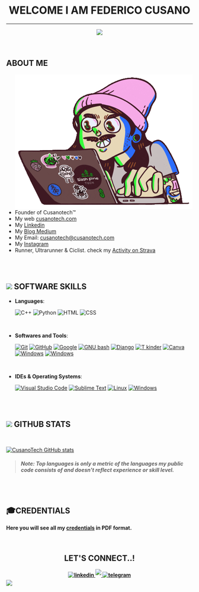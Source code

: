 
### <h1 align="center">  <b>WELCOME I AM FEDERICO CUSANO</b> 
---
  
<p align="center">
  <a href="https://github.com/DenverCoder1/readme-typing-svg"><img src="https://readme-typing-svg.herokuapp.com?font=Time+New+Roman&color=CB6CE6&size=25&center=true&vCenter=true&width=600&height=100&lines=Entrepreneur+/+Founder+/+Ultrarunner"></a>
</p>

<br>

	
##  **ABOUT ME** 


<img align="right" src="https://github.com/cusanotech/cusanotech/blob/main/giphy.gif" >


- Founder of Cusanotech™
- My web [cusanotech.com](https://www.cusanotech.com)
- My [Linkedin](https://linkedin.com/cusanotech)
- My [Blog Medium](https://cusanotech.medium.com/)
- My Email: cusanotech@cusanotech.com
- My [Instagram](https://www.instagram.com/cusanotech/)
- Runner, Ultrarunner & Ciclist. check my [Activity on Strava](https://www.strava.com/athletes/cycling_cusano)

<br>

<br>	
	
## <img src="https://media2.giphy.com/media/QssGEmpkyEOhBCb7e1/giphy.gif?cid=ecf05e47a0n3gi1bfqntqmob8g9aid1oyj2wr3ds3mg700bl&rid=giphy.gif" width ="25"><b> SOFTWARE SKILLS</b>


<p align="center">

- **Languages**:
   
    <img alt="C++" src="https://img.shields.io/badge/C++%20-%2300599C.svg?style=plastic&logo=c%2B%2B&logoColor=white">
    <img alt="Python" src="https://img.shields.io/badge/Python%20-%2314354C.svg?style=plastic&logo=python&logoColor=white">
   <img alt="HTML" src="https://img.shields.io/badge/HTML5%20-%23E34F26.svg?style=plastic&logo=html5&logoColor=white">
   <img alt="CSS" src="https://img.shields.io/badge/CSS%20-%231572B6.svg?style=plastic&logo=css3&logoColor=white">

    
<br>

- **Softwares and Tools**:

    <a href="#"><img alt="Git" src="https://img.shields.io/badge/Git%20-%23F05033.svg?style=plastic&logo=git&logoColor=white"></a>
    <a href="#"><img alt="GitHub" src="https://img.shields.io/badge/github-%23181717.svg?style=plastic&logo=github&logoColor=white"></a>
    <a href="#"><img alt = "Google" src="https://img.shields.io/badge/google-%234285F4.svg?style=plastic&logo=google&logoColor=white" /></a>
    <a href="#"><img alt="GNU bash" src="https://img.shields.io/badge/GNU%20Bash-000000.svg?style=plastic&logo=GNU-Bash&logoColor=white"></a>
    <a href="#"><img alt="Django" src="https://img.shields.io/badge/django-%23092E20.svg?&style=plastic&logo=django&logoColor=white" /></a>
    <a href="#"><img alt="T kinder" src="https://img.shields.io/badge/tkinder-%259660.svg?&style=plastic&logo=tkinder&logoColor=white" /></a>
    <a href="#"><img alt="Canva" src="https://img.shields.io/badge/canva-%2348B9C7.svg?&style=plastic&logo=canva&logoColor=white" /></a>
    <a href="#"><img alt="Windows" src="https://img.shields.io/badge/make-F108FB.svg?style=plastic&logo=make&logoColor=white"></a>
    <a href="#"><img alt="Windows" src="https://img.shields.io/badge/notion-000000.svg?style=plastic&logo=notion&logoColor=white"></a>
    
<br>

- **IDEs & Operating Systems**:

    <a href="#"><img alt="Visual Studio Code" src="https://img.shields.io/badge/Visual%20Studio%20Code-0078d7.svg?style=plastic&logo=visual-studio-code&logoColor=white"></a>
    <a href="#"><img alt="Sublime Text" src="https://img.shields.io/badge/Sublime%20Text-%23092E20.svg?&style=plastic&logo=sublime-text&logoColor=white" /></a>
    <a href="#"><img alt="Linux" src="https://img.shields.io/badge/Linux-FCC624?style=plastic&logo=linux&logoColor=black"></a>
    <a href="#"><img alt="Windows" src="https://img.shields.io/badge/Windows-0078D6?style=plastic&logo=windows&logoColor=white"></a>


</p>

<br>
<br>



## <img src="https://media.giphy.com/media/iY8CRBdQXODJSCERIr/giphy.gif" width="35"><b> GITHUB STATS </b>
<br>



[![CusanoTech GitHub stats](https://github-readme-stats.vercel.app/api?username=cusanotech&show_icons=true&bg_color=2A2E34&title_color=CB6CE6&icon_color=CB6CE6&text_color=A6A6A6)](https://github.com/cusanotech/github-readme-stats)


> ##### <b>Note:</b> Top languages is only a metric of the languages my public code consists of and doesn't reflect experience or skill level.




<br>
<br>

## 🎓CREDENTIALS

<b> Here you will see all my [credentials](https://github.com/cusanotech/cusanotech/tree/main/Images-credentials) in PDF format. <b>

<br>

  
 
<div align='center'>

## <b> LET'S CONNECT..! 

<a href="https://linkedin.com/in/cusanotech" target="_blank">
<img src="https://img.shields.io/badge/linkedin:  CusanoTech-0077B5.svg?color=2A2E34&style=for-the-badge&logo=linkedin&logoColor=blue" alt=linkedin style="margin-bottom: 5px;"/>
</a>


<a href="https://linktr.ee/cusanotech" target="_blank">
<img src="https://img.shields.io/badge/  cusanotech@cusanotech.com-%23EA4335.svg?color=2A2E34&style=for-the-badge&logo=gmail&logoColor=red" t=mail style="margin-bottom: 5px;" />
</a>
  
<a href="https://t.me/CusanoTechh" target="_blank">
<img src="https://img.shields.io/badge/telegram:  CusanoTech-%2300acee.svg?color=2A2E34&style=for-the-badge&logo=telegram&logoColor=sky-blue" alt="telegram" style="margin-bottom: 5px;" />
</a>
	
</div>

<img src="https://user-images.githubusercontent.com/73097560/115834477-dbab4500-a447-11eb-908a-139a6edaec5c.gif">
<br>


 

